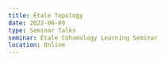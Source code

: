 ```yaml
---
title: Étale Topology
date: 2022-06-09
type: Seminar Talks
seminar: Étale Cohomology Learning Seminar
location: Online
---
```

